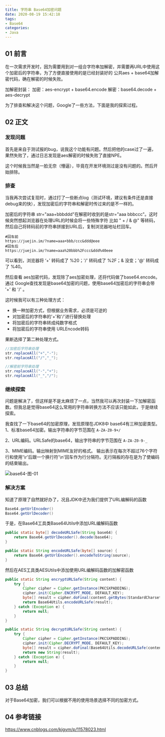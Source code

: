 ```yaml
---
title: 字符串 Base64加密问题
date: 2020-08-19 15:42:18
tags:
- Base64
categories:
- Java
---
```


## 01 前言

在一次需求开发时，因为需要用到对一组合字符串加解密，并需要再URL中使用这个加密后的字符串，为了方便直接使用的是已经封装好的 公共aes + base64加解密代码，确在解密的时候失败。

加解密封装：
加密：aes-encrypt + base64.encode
解密：base64.decode + aes-decrypt

为了排查和解决这个问题，Google了一些方法，下面是我的探索过程。


## 02 正文

### 发现问题
首先是来自于测试报的bug，说我这个功能有问题。然后把他的case过了一遍，果然失败了，通过日志发现是aes解密的时候失败了直接NPE。

这个时候我当然是一脸无奈（懵逼），毕竟在开发环境测过是没有问题的。然后开始排除。

### 排查

当我再次尝试复现时，通过打了一些断点log（测试环境，建议有条件还是直接debug来的快），发现加密后的字符串和解密时传过来的是不一样的。

加密后的字符串 str="aaa+bbbddd"在解密时收到的是str="aaa bbbccc"。这时候突然想起浏览器在处理URL的时候会将一些特殊字符 比如 " + / & @" 等转码，然后自己将转码前的字符串拼接到URL后，复制浏览器地址栏回车。

```
#回车前
https://juejin.im/?name=aaa+bbb/ccc&ddd@eee
#回车后
https://juejin.im/?name=aaa%20bbb%2Fccc&ddd%40eee
```

可以看到，浏览器将 ‘+’ 转码成了 %20；'/' 转码成了 %2F；& 没变；'@' 转码成了 %40。

然后查看 aes加密代码，发现除了aes加密处理，还将代码做了base64.encode。通过 Google查找发现是base64加密的问题，使用base64加密后的字符串会带 '+' 和 '/' 。

这时候我可以有三种处理方式：
- 换一种加密方式，但根据业务需求，必须是可逆的
- 对加密后的字符串的'+'和'/'进行替换处理
- 将加密后的字符串转成纯数字格式 
- 将加密后的字符串使用 URLEncode转码


果断选择了第二种处理方式。 

```java
//加密后字符串处理
str.replaceAll("+","-");
str.replaceAll("/","_");

//解密前字符串处理
str.replaceAll("-","+");
str.replaceAll("_","/");
```

### 继续探索

问题是解决了，但这样是不是太麻烦了一点，当然我可以再次封装一下加解密函数。但我总是觉得base64这么常用的字符串转换方法不应该只能如此，于是继续探索。


我查找了一下base64的加密原理，发现原理在JDK8中 base64有三种加密类型。
1、标准base64加密。输出字符串的字节范围在 `A-ZA-Z0-9+/`

2、URL编码。URLSafe的base64，输出字符串的字节范围在 `A-ZA-Z0-9-_`

3、MIME编码。输出映射到MIME友好的格式。
输出表示在每次不超过76个字符行和使用'\r'后跟一个换行符'\n'回车作为行分隔符。无行隔板的存在是为了使编码的结束输出。


![base64-图-01](http://wylbucket20190621.oss-cn-beijing.aliyuncs.com/photo/blog/20200712-java-string-base64-01.jpg)

### 解决方案

知道了原理了自然就好办了，况且JDK中还为我们提供了URL编解码的函数
```java
Base64.getUrlEncoder()
Base64.getUrlDecoder()
```

于是，在Base64工具类Base64Utils中添加URL编解码函数
```java
public static byte[] decodeURLSafe(String base64) {
    return Base64.getUrlDecoder().decode(base64);
}

public static String encodeURLSafe(byte[] source) {
    return Base64.getUrlEncoder().encodeToString(source);
}
```

然后在AES工具类AESUtils中添加使用URL编解码函数的加解密函数
```java
public static String encryptURLSafe(String content) {
    try {
        Cipher cipher = Cipher.getInstance(PKCSXPADDING);
        cipher.init(Cipher.ENCRYPT_MODE, DEFAULT_KEY);
        byte[] result = cipher.doFinal(content.getBytes(StandardCharsets.UTF_8.name()));
        return Base64Utils.encodeURLSafe(result);
    } catch (Exception e) {
        return null;
    }
}

public static String decryptURLSafe(String content) {
    try {
        Cipher cipher = Cipher.getInstance(PKCSXPADDING);
        cipher.init(Cipher.DECRYPT_MODE, DEFAULT_KEY);
        byte[] result = cipher.doFinal(Base64Utils.decodeURLSafe(content));
        return new String(result);
    } catch (Exception e) {
        return null;
    }
}
```

## 03 总结

对于Base64加密，我们可以根据不用的使用场景选择不同的加密方式。


## 04 参考链接

https://www.cnblogs.com/kjgym/p/11578023.html
